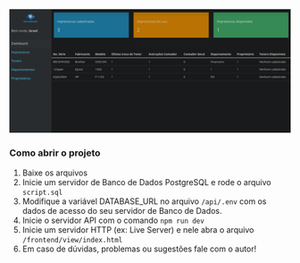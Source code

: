<img src="./frontend/assets/images/dashboard.png">

### Como abrir o projeto
1. Baixe os arquivos
2. Inicie um servidor de Banco de Dados PostgreSQL e rode o arquivo `script.sql`
3. Modifique a variável DATABASE_URL no arquivo `/api/.env` com os dados de acesso do seu servidor de Banco de Dados.
4. Inicie o servidor API com o comando `npm run dev`
5. Inicie um servidor HTTP (ex: Live Server) e nele abra o arquivo `/frontend/view/index.html`
6. Em caso de dúvidas, problemas ou sugestões fale com o autor!